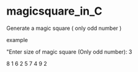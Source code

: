# magicsquare_in_C
Generate a magic square ( only odd number )                  

example

"Enter size of magic square (Only odd number): 3

8 1 6
2 5 7
4 9 2
